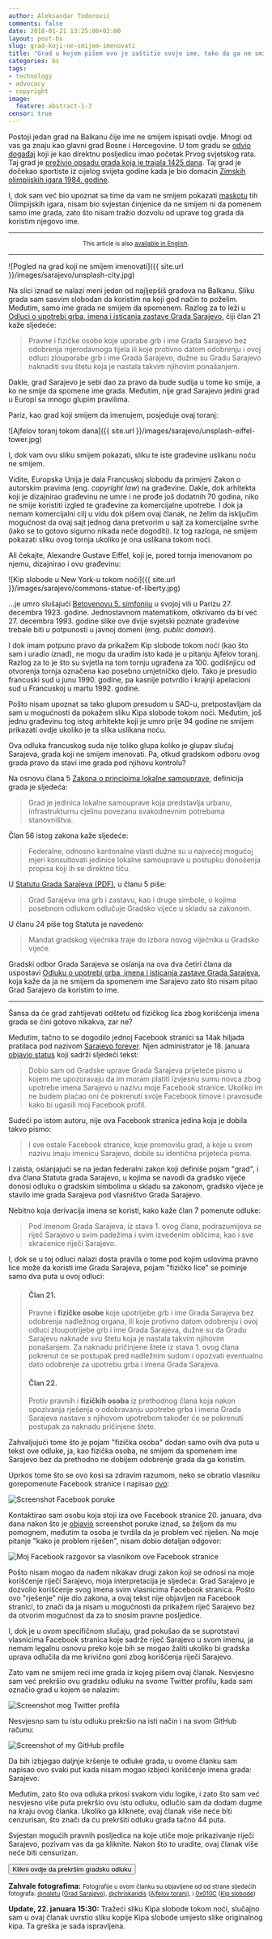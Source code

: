 ```yaml
---
author: Aleksandar Todorović
comments: false
date: 2018-01-21 13:25:00+02:00
layout: post-bs
slug: grad-koji-ne-smijem-imenovati
title: "Grad u kojem pišem ovo je zaštitio svoje ime, tako da ga ne smijem koristiti"
categories: bs
tags:
- technology
- advocacy
- copyright
image:
  feature: abstract-1-3
censor: true
---
```


Postoji jedan grad na Balkanu čije ime ne smijem ispisati ovdje. Mnogi od vas ga znaju kao glavni grad Bosne i Hercegovine. U tom gradu se [odvio događaj](https://en.wikipedia.org/wiki/Sarajevo) koji je kao direktnu posljedicu imao početak Prvog svjetskog rata. Taj grad je [preživio opsadu grada koja je trajala 1425 dana](https://en.wikipedia.org/wiki/Siege_of_Sarajevo). Taj grad je dočekao sportiste iz cijelog svijeta godine kada je bio domaćin [Zimskih olimpijskih igara 1984. godine](https://en.wikipedia.org/wiki/1984_Winter_Olympics).

I, dok sam već bio upoznat sa time da vam ne smijem pokazati [maskotu](https://en.wikipedia.org/wiki/Vu%C4%8Dko_(mascot)) tih Olimpijskih igara, nisam bio svjestan činjenice da ne smijem ni da pomenem samo ime grada, zato što nisam tražio dozvolu od uprave tog grada da koristim njegovo ime.

<hr><p style="text-align:center;"><small>This article is also <a href="{{ site.url }}/en/the-city-whose-name-i-cannot-mention/">available in English</a>.</small></p>
<hr>

![Pogled na grad koji ne smijem imenovati]({{ site.url }}/images/sarajevo/unsplash-city.jpg)

Na slici iznad se nalazi meni jedan od najljepšiš gradova na Balkanu. Sliku grada sam sasvim slobodan da koristim na koji god način to poželim. Međutim, samo ime grada ne smijem da spomenem. Razlog za to leži u [Odluci o upotrebi grba, imena i isticanja zastave Grada <span class="censored" id="censored">Sarajevo</span>](http://sarajevo.ba/grb-i-zastava/?lang=bs), čiji član 21 kaže sljedeće:

> Pravne i fizičke osobe koje uporabe grb i ime Grada <span class="censored" id="censored">Sarajevo</span> bez odobrenja mjerodavnoga tijela ili koje protivno datom odobrenju i ovoj odluci zlouporabe grb i ime Grada <span class="censored" id="censored">Sarajevo</span>, dužne su Gradu <span class="censored" id="censored">Sarajevo</span> naknaditi svu štetu koja je nastala takvim njihovim ponašanjem.

Dakle, grad <span class="censored" id="censored">Sarajevo</span> je sebi dao za pravo da bude sudija u tome ko smije, a ko ne smije da spomene ime grada. Međutim, nije grad <span class="censored" id="censored">Sarajevo</span> jedini grad u Europi sa mnogo glupim pravilima.

Pariz, kao grad koji smijem da imenujem, posjeduje ovaj toranj:

![Ajfelov toranj tokom dana]({{ site.url }}/images/sarajevo/unsplash-eiffel-tower.jpg)

I, dok vam ovu sliku smijem pokazati, sliku te iste građevine uslikanu noću ne smijem.

Vidite, Europska Unija je dala Francuskoj slobodu da primjeni Zakon o autorskim pravima (eng. _copyright law_) na građevine. Dakle, dok arhitekta koji je dizajnirao građevinu ne umre i ne prođe još dodatnih 70 godina, niko ne smije koristiti izgled te građevine za komercijalne upotrebe. I dok ja nemam komercijalni cilj u vidu dok pišem ovaj članak, ne želim da isključim mogućnost da ovaj sajt jednog dana pretvorim u sajt za komercijalne svrhe (iako se to gotovo sigurno nikada neće dogoditi). Iz tog razloga, ne smijem pokazati sliku ovog tornja ukoliko je ona uslikana tokom noći.

Ali čekajte, Alexandre Gustave Eiffel, koji je, pored tornja imenovanom po njemu, dizajnirao i ovu građevinu:

![Kip slobode u New York-u tokom noći]({{ site.url }}/images/sarajevo/commons-statue-of-liberty.jpg)

...je umro slušajući [Betovenovu 5. simfoniju](https://www.youtube.com/watch?v=fOk8Tm815lE) u svojoj vili u Parizu 27. decembra 1923. godine. Jednostavnom matematikom, otkrivamo da bi već 27. decembra 1993. godine slike ove dvije svjetski poznate građevine trebale biti u potpunosti u javnoj domeni (eng. _public domain_).

I dok imam potpuno pravo da prikažem Kip slobode tokom noći (kao što sam i uradio iznad), ne mogu da uradim isto kada je u pitanju Ajfelov toranj. Razlog za to je što su svjetla na tom tornju ugrađena za 100. godišnjicu od otvorenja tornja označena kao posebno umjetničko djelo. Tako je presudio francuski sud u junu 1990. godine, pa kasnije potvrdio i krajnji apelacioni sud u Francuskoj u martu 1992. godine.

Pošto nisam upoznat sa tako glupom presudom u SAD-u, pretpostavljam da sam u mogućnosti da pokažem sliku Kipa slobode tokom noći. Međutim, još jednu građevinu tog istog arhitekte koji je umro prije 94 godine ne smijem prikazati ovdje ukoliko je ta slika uslikana noću.

Ova odluka francuskog suda nije toliko glupa koliko je glupav slučaj <span class="censored" id="censored">Sarajeva</span>, grada koji ne smijem imenovati. Pa, otkud gradskom odboru ovog grada pravo da stavi ime grada pod njihovu kontrolu?

Na osnovu člana 5 [Zakona o principima lokalne samouprave](http://www.fbihvlada.gov.ba/bosanski/zakoni/2006/zakoni/34bos.htm), definicija grada je sljedeća:

> Grad je jedinica lokalne samouprave koja predstavlja urbanu, infrastrukturnu cjelinu povezanu svakodnevnim potrebama stanovništva.

Član 56 istog zakona kaže sljedeće:

> Federalne, odnosno kantonalne vlasti dužne su u najvećoj mogućoj mjeri konsultovati jedinice lokalne samouprave u postupku donošenja propisa koji ih se direktno tiču.

U [Statutu Grada <span class="censored" id="censored">Sarajeva</span> (PDF)](http://sarajevo.ba/ba/files/statut%20grada%20sarajeva.pdf), u članu 5 piše:

> Grad <span class="censored" id="censored">Sarajeva</span> ima grb i zastavu, kao i druge simbole, o kojima posebnom odlukom odlučuje Gradsko vijeće u skladu sa zakonom.

U članu 24 piše tog Statuta je navedeno:

> Mandat gradskog vijećnika traje do izbora novog vijećnika u Gradsko vijeće.

Gradski odbor Grada <span class="censored" id="censored">Sarajeva</span> se oslanja na ova dva četiri člana da uspostavi [Odluku o upotrebi grba, imena i isticanja zastave Grada <span class="censored" id="censored">Sarajeva</span>](http://sarajevo.ba/grb-i-zastava/?lang=bs), koja kaže da ja ne smijem da spomenem ime <span class="censored" id="censored">Sarajevo</span> zato što nisam pitao Grad <span class="censored" id="censored">Sarajevo</span> da koristim to ime.

---

Šansa da će grad zahtijevati odštetu od fizičkog lica zbog korišćenja imena grada se čini gotovo nikakva, zar ne?

Međutim, tačno to se dogodilo jednoj Facebook stranici sa 14ak hiljada pratilaca pod nazivom [<span class="censored" id="censored">Sarajevo</span> forever](https://www.facebook.com/SarajevoForever/). Njen administrator je 18. januara [objavio status](https://www.facebook.com/SarajevoForever/posts/878073679022840) koji sadrži sljedeći tekst:

> Dobio sam od Gradske uprave Grada <span class="censored" id="censored">Sarajeva</span> prijeteće pismo u kojem me upozoravaju da im moram platiti izvjesnu sumu novca zbog upotrebe imena <span class="censored" id="censored">Sarajevo</span> u nazivu moje Facebook stranice. Ukoliko im ne budem plaćao oni će pokrenuti svoje Facebook timove i pravosuđe kako bi ugasili moj Facebook profil.

Sudeći po istom autoru, nije ova Facebook stranica jedina koja je dobila takvo pismo:

> I sve ostale Facebook stranice, koje promovišu grad, a koje u svom nazivu imaju imenicu <span class="censored" id="censored">Sarajevo</span>, dobile su identična prijeteća pisma.

I zaista, oslanjajući se na jedan federalni zakon koji definiše pojam "grad", i dva člana Statuta grada <span class="censored" id="censored">Sarajevo</span>, u kojima se navodi da gradsko vijeće donosi odluku o gradskim simbolima u skladu sa zakonom, gradsko vijeće je stavilo ime grada <span class="censored" id="censored">Sarajeva</span> pod vlasništvo Grada <span class="censored" id="censored">Sarajevo</span>.

Nebitno koja derivacija imena se koristi, kako kaže član 7 pomenute odluke:

> Pod imenom Grada <span class="censored" id="censored">Sarajeva</span>, iz stava 1. ovog člana, podrazumijeva se riječ <span class="censored" id="censored">Sarajevo</span> u svim padežima i svim izvedenim oblicima, kao i sve skraćenice riječi <span class="censored" id="censored">Sarajevo</span>.

I, dok se u toj odluci nalazi dosta pravila o tome pod kojim uslovima pravno lice može da koristi ime Grada <span class="censored" id="censored">Sarajeva</span>, pojam "fizičko lice" se pominje samo dva puta u ovoj odluci:

> #### Član 21.
>
> Pravne i **fizičke osobe** koje upotrijebe grb i ime Grada <span class="censored" id="censored">Sarajeva</span> bez odobrenja nadležnog organa, ili koje protivno datom odobrenju i ovoj odluci zloupotrijebe grb i ime Grada <span class="censored" id="censored">Sarajeva</span>, dužne su da Gradu <span class="censored" id="censored">Sarajevu</span> naknade svu štetu koja je nastala takvim njihovim ponašanjem.
> Za naknadu pričinjene štete iz stava 1. ovog člana pokrenut će se postupak pred nadležnim sudom i opozvati eventualno dato odobrenje za upotrebu grba i imena Grada <span class="censored" id="censored">Sarajeva</span>.
>
> #### Član 22.
>
> Protiv pravnih i **fizičkih osoba** iz prethodnog člana koja nakon opozivanja rješenja o odobravanju upotrebe grba i imena Grada <span class="censored" id="censored">Sarajeva</span> nastave s njihovom upotrebom također će se pokrenuti postupak za naknadu pričinjene štete.

Zahvaljujući tome što je pojam "fizička osoba" dodan samo ovih dva puta u tekst ove odluke, ja, kao fizička osoba, ne smijem da spomenem ime <span class="censored" id="censored">Sarajevo</span> bez da prethodno ne dobijem odobrenje grada da ga koristim.

Uprkos tome što se ovo kosi sa zdravim razumom, neko se obratio vlasniku gorepomenute Facebook stranice i napisao [ovo](https://www.facebook.com/SarajevoForever/photos/a.878165692346972.1073741892.142203579276524/878165585680316/):

<img src="{{ site.url }}/images/sarajevo/facebook-poruka-cenzurisana.png" alt="Screenshot Facebook poruke" id="facebook-poruka-cenzurisana" />

Kontaktirao sam osobu koja stoji iza ove Facebook stranice 20. januara, dva dana nakon što je [objavio](https://www.facebook.com/SarajevoForever/photos/a.878165692346972.1073741892.142203579276524/878165585680316/) screenshot poruke iznad, sa željom da mu pomognem, međutim ta osoba je tvrdila da je problem već riješen. Na moje pitanje "kako je problem riješen", nisam dobio detaljan odgovor:

<img src="{{ site.url }}/images/sarajevo/facebook-razgovor-cenzurisan.png" alt="Moj Facebook razgovor sa vlasnikom ove Facebook stranice" id="facebook-razgovor-cenzurisan" />

Pošto nisam mogao da nađem nikakav drugi zakon koji se odnosi na moje korišćenje riječi <span class="censored" id="censored">Sarajevo</span>, moja interpretacija je sljedeća: Grad <span class="censored" id="censored">Sarajevo</span> je dozvolio korišćenje svog imena svim vlasnicima Facebook stranica. Pošto ovo "rješenje" nije dio zakona, a ovaj tekst nije objavljen na Facebook stranici, to znači da ja nisam u mogućnosti da prikažem riječ <span class="censored" id="censored">Sarajevo</span> bez da otvorim mogućnost da za to snosim pravne posljedice.

I, dok je u ovom specifičnom slučaju, grad pokušao da se suprotstavi vlasnicima Facebook stranica koje sadrže riječ <span class="censored" id="censored">Sarajevo</span> u svom imenu, ja nemam legalnu osnovu preko koje bih se mogao žaliti ukoliko bi gradska uprava odlučila da me krivično goni zbog korišćenja riječi <span class="censored" id="censored">Sarajevo</span>.

Zato vam ne smijem reći ime grada iz kojeg pišem ovaj članak.  Nesvjesno sam već prekršio ovu gradsku odluku na svome Twitter profilu, kada sam označio grad u kojem se nalazim:

<img src="{{ site.url }}/images/sarajevo/twitter-screenshot-censored.png" alt="Screenshot mog Twitter profila" id="twitter-screenshot-censored" />

Nesvjesno sam tu istu odluku prekršio na isti način i na svom GitHub računu:


<img src="{{ site.url }}/images/sarajevo/github-screenshot-censored.png" alt="Screenshot of my GitHub profile" id="github-screenshot-censored" />

Da bih izbjegao daljnje kršenje te odluke grada, u ovome članku sam napisao ovo svaki put kada nisam mogao izbjeći korišćenje imena grada: <span class="censored" id="censored">Sarajevo</span>.

Međutim, zato što ova odluka prkosi svakom vidu logike, i zato što sam već nesvjesno više puta prekršio ovu istu odluku, odlučio sam da dodam dugme na kraju ovog članka. Ukoliko ga kliknete, ovaj članak više neće biti cenzurisan, što znači da ću prekršiti odluku grada tačno 44 puta.

Svjestan mogućih pravnih posljedica na koje utiče moje prikazivanje riječi <span class="censored" id="censored">Sarajevo</span>, pozivam vas da ga kliknite. Nakon što to uradite, ovaj članak više neće biti censurizan.

<button id="uncensor-me">Klikni ovdje da prekršim gradsku odluku</button>

**Zahvale fotografima:** <small>Fotografije u ovom članku su objavljene od od strane sljedećih fotografa: [@naletu](https://unsplash.com/@naletu) ([Grad <span class="censored" id="censored">Sarajevo</span>](https://unsplash.com/photos/FYr3roIu51g)), [@chriskaridis](https://unsplash.com/@chriskaridis) ([Ajfelov toranj](https://unsplash.com/photos/nnzkZNYWHaU)), i [0x010C](https://commons.wikimedia.org/wiki/User:0x010C) ([Kip slobode](https://commons.wikimedia.org/wiki/File:2016-11_Statue_of_Liberty_04.jpg))</small>

**Update, 22. januara 15:30:**  Tražeći sliku Kipa slobode tokom noći, slučajno sam u ovaj članak uvrstio sliku kopije Kipa slobode umjesto slike originalnog kipa. Ta greška je sada ispravljena.
